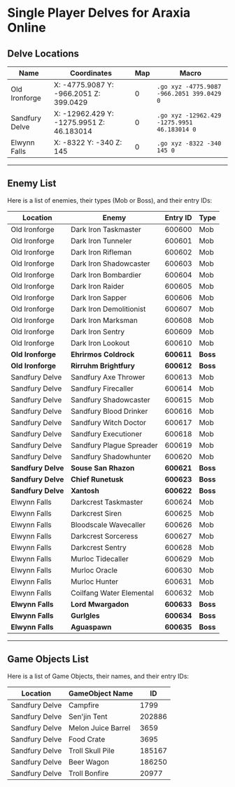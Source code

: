 # **Single Player Delves for Araxia Online**

## **Delve Locations**

| **Name**         | **Coordinates**                                    | **Map** | **Macro**                              |
|------------------|----------------------------------------------------|---------|----------------------------------------|
| Old Ironforge    | X: -4775.9087 Y: -966.2051 Z: 399.0429            | 0       | `.go xyz -4775.9087 -966.2051 399.0429 0` |
| Sandfury Delve   | X: -12962.429 Y: -1275.9951 Z: 46.183014          | 0       | `.go xyz -12962.429 -1275.9951 46.183014 0` |
| Elwynn Falls     | X: -8322 Y: -340 Z: 145                           | 0       | `.go xyz -8322 -340 145 0` |

---

## **Enemy List**

Here is a list of enemies, their types (Mob or Boss), and their entry IDs:

| **Location**     | **Enemy**               | **Entry ID** | **Type** |
|------------------|-------------------------|--------------|----------|
| Old Ironforge    | Dark Iron Taskmaster    | 600600       | Mob      |
| Old Ironforge    | Dark Iron Tunneler      | 600601       | Mob      |
| Old Ironforge    | Dark Iron Rifleman      | 600602       | Mob      |
| Old Ironforge    | Dark Iron Shadowcaster  | 600603       | Mob      |
| Old Ironforge    | Dark Iron Bombardier    | 600604       | Mob      |
| Old Ironforge    | Dark Iron Raider        | 600605       | Mob      |
| Old Ironforge    | Dark Iron Sapper        | 600606       | Mob      |
| Old Ironforge    | Dark Iron Demolitionist | 600607       | Mob      |
| Old Ironforge    | Dark Iron Marksman      | 600608       | Mob      |
| Old Ironforge    | Dark Iron Sentry        | 600609       | Mob      |
| Old Ironforge    | Dark Iron Lookout       | 600610       | Mob      |
| **Old Ironforge**| **Ehrirmos Coldrock**   | **600611**   | **Boss** |
| **Old Ironforge**| **Rirruhm Brightfury**  | **600612**   | **Boss** |
| Sandfury Delve   | Sandfury Axe Thrower    | 600613       | Mob      |
| Sandfury Delve   | Sandfury Firecaller     | 600614       | Mob      |
| Sandfury Delve   | Sandfury Shadowcaster   | 600615       | Mob      |
| Sandfury Delve   | Sandfury Blood Drinker  | 600616       | Mob      |
| Sandfury Delve   | Sandfury Witch Doctor   | 600617       | Mob      |
| Sandfury Delve   | Sandfury Executioner    | 600618       | Mob      |
| Sandfury Delve   | Sandfury Plague Spreader| 600619       | Mob      |
| Sandfury Delve   | Sandfury Shadowhunter   | 600620       | Mob      |
| **Sandfury Delve**| **Souse San Rhazon**   | **600621**   | **Boss** |
| **Sandfury Delve**| **Chief Runetusk**     | **600623**   | **Boss** |
| **Sandfury Delve**| **Xantosh**            | **600622**   | **Boss** |
| Elwynn Falls     | Darkcrest Taskmaster    | 600624       | Mob      |
| Elwynn Falls     | Darkcrest Siren         | 600625       | Mob      |
| Elwynn Falls     | Bloodscale Wavecaller   | 600626       | Mob      |
| Elwynn Falls     | Darkcrest Sorceress     | 600627       | Mob      |
| Elwynn Falls     | Darkcrest Sentry        | 600628       | Mob      |
| Elwynn Falls     | Murloc Tidecaller       | 600629       | Mob      |
| Elwynn Falls     | Murloc Oracle           | 600630       | Mob      |
| Elwynn Falls     | Murloc Hunter           | 600631       | Mob      |
| Elwynn Falls     | Coilfang Water Elemental| 600632       | Mob      |
| **Elwynn Falls** | **Lord Mwargadon**      | **600633**   | **Boss** |
| **Elwynn Falls** | **Gurlgles**            | **600634**   | **Boss** |
| **Elwynn Falls** | **Aguaspawn**           | **600635**   | **Boss** |

---

## **Game Objects List**

Here is a list of Game Objects, their names, and their entry IDs:

| **Location**     | **GameObject Name**      | **ID**   |
|------------------|--------------------------|----------|
| Sandfury Delve   | Campfire                 | 1799     |
| Sandfury Delve   | Sen'jin Tent             | 202886   |
| Sandfury Delve   | Melon Juice Barrel       | 3659     |
| Sandfury Delve   | Food Crate               | 3695     |
| Sandfury Delve   | Troll Skull Pile         | 185167   |
| Sandfury Delve   | Beer Wagon               | 186250   |
| Sandfury Delve   | Troll Bonfire            | 20977    |





